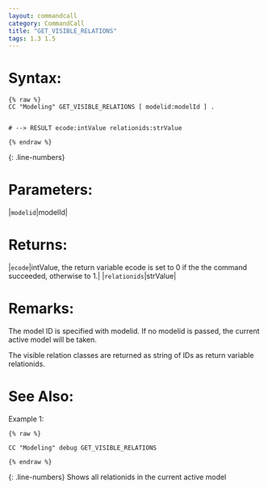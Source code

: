 ```yaml
---
layout: commandcall
category: CommandCall
title: "GET_VISIBLE_RELATIONS"
tags: 1.3 1.5
---
```




# Syntax:  

```adoscript
{% raw %}
CC "Modeling" GET_VISIBLE_RELATIONS [ modelid:modelId ] .


# --> RESULT ecode:intValue relationids:strValue

{% endraw %}
```
{: .line-numbers}

# Parameters:  

|`modelid`|modelId|

# Returns:  

|`ecode`|intValue, the return variable ecode is set to 0 if the the command succeeded, otherwise to 1.|
|`relationids`|strValue|

# Remarks:

The model ID is specified with modelid. If no modelid is passed, the current active model will be taken.

The visible relation classes are returned as string of IDs as return variable relationids.


# See Also:  



Example 1:

```adoscript
{% raw %}

CC "Modeling" debug GET_VISIBLE_RELATIONS

{% endraw %}
```
{: .line-numbers}
Shows all relationids in the current active model

